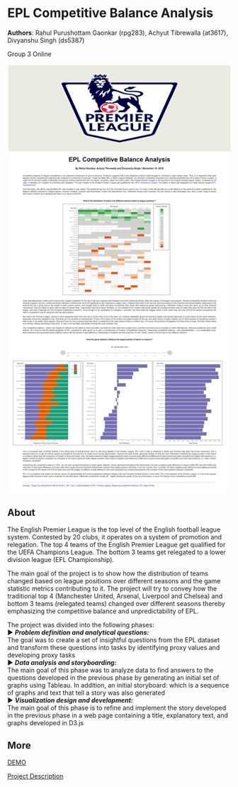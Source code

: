 # EPL Competitive Balance Analysis

**Authors**: Rahul Purushottam Gaonkar (rpg283), Achyut Tibrewalla (at3617), Divyanshu Singh (ds5387)

Group 3 Online

![Page_Screenshot](images/Page_Screenshot.png)

## About
The English Premier League is the top level of the English football league system. Contested by 20 clubs, it operates on a system of promotion and relegation. The top 4 teams of the English Premier League get qualified for the UEFA Champions League. The bottom 3 teams get relegated to a lower division league (EFL Championship).  

The main goal of the project is to show how the distribution of teams changed based on league positions over different seasons and the game statistic metrics contributing to it. The project will try to convey how the traditional top 4 (Manchester United, Arsenal, Liverpool and Chelsea) and bottom 3 teams (relegated teams) changed over different seasons thereby emphasizing the competitive balance and unpredictability of EPL.

The project was divided into the following phases:<br>
► ***Problem definition and analytical questions:***<br>
The goal was to create a set of insightful questions from the EPL dataset and transform these questions into tasks by identifying proxy values and developing proxy tasks<br>
► ***Data analysis and storyboarding:***<br>
The main goal of this phase was to analyze data to find answers to the questions developed in the previous phase by generating an initial set of graphs using Tableau. In addition, an initial storyboard: which is a sequence of graphs and text that tell a story was also generated<br>
► ***Visualization design and development:***<br>
The main goal of this phase is to refine and implement the story developed in the previous phase in a web page containing a title, explanatory text, and graphs developed in D3.js<br>
## More
[DEMO](https://rahulgaonkar.github.io/EPL-Competitive-Balance-Analysis/)

[Project Description](Report/Information_Visualization_Project_Proposal.pdf)
